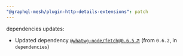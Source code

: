 ```yaml
---
"@graphql-mesh/plugin-http-details-extensions": patch
---
```

dependencies updates:
  - Updated dependency [`@whatwg-node/fetch@0.6.5` ↗︎](https://www.npmjs.com/package/@whatwg-node/fetch/v/0.6.5) (from `0.6.2`, in `dependencies`)
